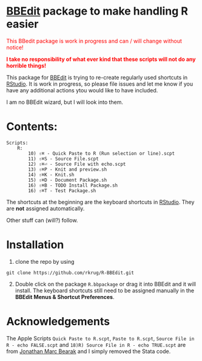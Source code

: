 # [BBEdit](https://www.barebones.com/products/bbedit/index.html) package to make handling R easier
 
<span style="color:red">This BBedit package is work in progress and can / will change without notice!</span>

**<span style="color:red">I take no responsibility of what ever kind that these scripts will not do any horrible things!</span>**

This package for [BBEdit](https://www.barebones.com/products/bbedit/index.html) is trying to re-create regularly used shortcuts in [RStudio](https://www.rstudio.com/products/rstudio/). It is work in progress, so please file issues and let me know if you have any additional actions ytou would like to have included.

I am no BBEdit wizard, but I will look into them.

# Contents:

```
Scripts:
	R:
		10) ⇧⌘ - Quick Paste to R (Run selection or line).scpt
		11) ⇧⌘S - Source File.scpt
		12) ⇧⌘⏎ - Source File with echo.scpt
		13) ⇧⌘P - Knit and preview.sh
		14) ⇧⌘K - Knit.sh
		15) ⇧⌘D - Document Package.sh
		16) ⇧⌘B - TODO Install Package.sh
		16) ⇧⌘T - Test Package.sh
```

The shortcuts at the beginning are the keyboard shortcuts in [RStudio](https://www.rstudio.com/products/rstudio/). They are **not** assigned automatically.
 
Other stuff can (will?) follow.
 
# Installation

1) clone the repo by using  

```
git clone https://github.com/rkrug/R-BBEdit.git
```



2) Double click on the package `R.bbpackage` or drag it into BBEdit and it will install. The keyboard shortcuts still need to be assigned manually in the **BBEdit Menus & Shortcut Preferences**.

# Acknowledgements
The Apple Scripts  `Quick Paste to R.scpt`, `Paste to R.scpt`, `Source File in R - echo FALSE.scpt` and `18)R) Source File in R - echo TRUE.scpt` are from [Jonathan Marc Bearak](https://bearak.org/code/text/index.html) and I simply removed the Stata code.

